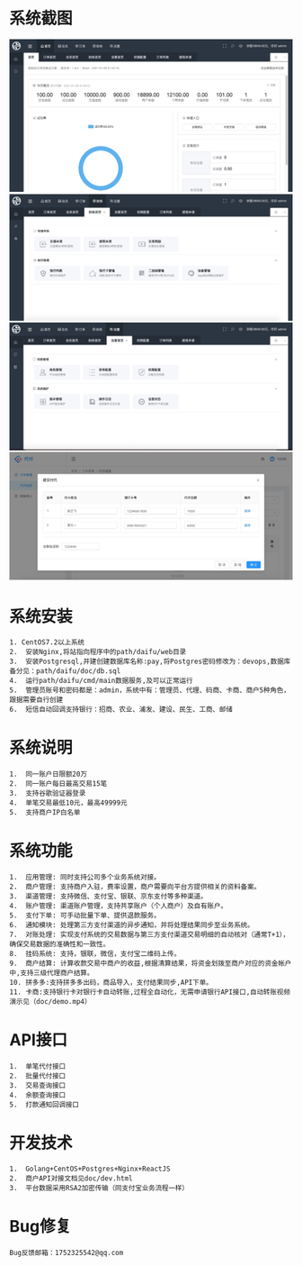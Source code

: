 # 系统截图
![image](https://github.com/1752325542/daifu/blob/master/doc/1.png)
![image](https://github.com/1752325542/daifu/blob/master/doc/2.png)
![image](https://github.com/1752325542/daifu/blob/master/doc/3.png)
![image](https://github.com/1752325542/daifu/blob/master/doc/43B65516-391A-4BAF-A53C-BBFD8AD4E760.png)

# 系统安装
	1. CentOS7.2以上系统
	2.	安装Nginx,将站指向程序中的path/daifu/web目录
	3.	安装Postgresql,并建创建数据库名称:pay,将Postgres密码修改为：devops,数据库备分见：path/daifu/doc/db.sql
	4.	运行path/daifu/cmd/main数据服务,及可以正常运行
	5.	管理员账号和密码都是：admin，系统中有：管理员、代理、码商、卡商、商户5种角色，跟据需要自行创建
	6.  短信自动回调支持银行：招商、农业、浦发、建设、民生、工商、邮储
	
# 系统说明
	1. 	同一账户日限额20万
	2.	同一账户每日最高交易15笔
	3.	支持谷歌验证器登录
	4.	单笔交易最低10元，最高49999元
	5.	支持商户IP白名单

# 系统功能
	1.	应用管理: 同时支持公司多个业务系统对接。
	2.	商户管理: 支持商户入驻，费率设置，商户需要向平台方提供相关的资料备案。
	3.	渠道管理: 支持微信、支付宝、银联、京东支付等多种渠道。
	4.	账户管理: 渠道账户管理，支持共享账户（个人商户）及自有账户。
	5.	支付下单: 可手动批量下单、提供退款服务。
	6.	通知模块: 处理第三方支付渠道的异步通知，并将处理结果同步至业务系统。
	7.	对账处理: 实现支付系统的交易数据与第三方支付渠道交易明细的自动核对（通常T+1），确保交易数据的准确性和一致性。
	8.	挂码系统: 支持，银联，微信，支付宝二维码上传。
	9.	商户结算: 计算收款交易中商户的收益,根据清算结果，将资金划拨至商户对应的资金帐户中,支持三级代理商户结算。
	10. 拼多多:支持拼多多出码，商品导入，支付结果同步,API下单。
	11. 卡商:支持银行卡对银行卡自动转账,过程全自动化，无需申请银行API接口,自动转账视频演示见（doc/demo.mp4）
  
  
# API接口
	1.	单笔代付接口
	2.	批量代付接口
	3.	交易查询接口
	4.	余额查询接口
	5.	打款通知回调接口
  
# 开发技术
	1.	Golang+CentOS+Postgres+Nginx+ReactJS
	2. 	商户API对接文档见doc/dev.html
	3. 	平台数据采用RSA2加密传输（同支付宝业务流程一样）

# Bug修复

	Bug反馈邮箱：1752325542@qq.com	


